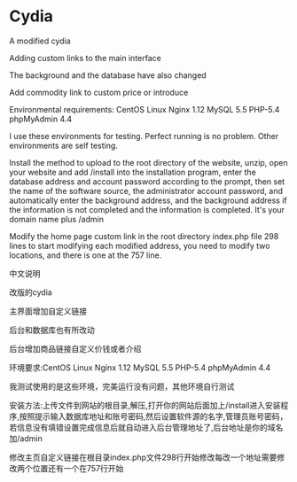 # Cydia
A modified cydia

Adding custom links to the main interface


The background and the database have also changed


Add commodity link to custom price or introduce


Environmental requirements: CentOS Linux Nginx 1.12 MySQL 5.5 PHP-5.4 phpMyAdmin 4.4


I use these environments for testing. Perfect running is no problem. Other environments are self testing.


Install the method to upload to the root directory of the website, unzip, open your website and add /install into the installation program, enter the database address and account password according to the prompt, then set the name of the software source, the administrator account password, and automatically enter the background address, and the background address if the information is not completed and the information is completed. It's your domain name plus /admin


Modify the home page custom link in the root directory index.php file 298 lines to start modifying each modified address, you need to modify two locations, and there is one at the 757 line.

中文说明

改版的cydia


主界面增加自定义链接


后台和数据库也有所改动

后台增加商品链接自定义价钱或者介绍


环境要求:CentOS Linux  Nginx 1.12  MySQL 5.5  PHP-5.4 phpMyAdmin 4.4


我测试使用的是这些环境，完美运行没有问题，其他环境自行测试


安装方法:上传文件到网站的根目录,解压,打开你的网站后面加上/install进入安装程序,按照提示输入数据库地址和账号密码,然后设置软件源的名字,管理员账号密码，若信息没有填错设置完成信息后就自动进入后台管理地址了,后台地址是你的域名加/admin

修改主页自定义链接在根目录index.php文件298行开始修改每改一个地址需要修改两个位置还有一个在757行开始

